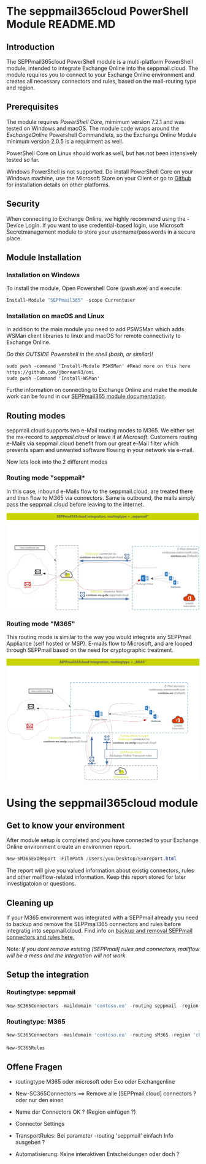 # The seppmail365cloud PowerShell Module README.MD

## Introduction

The SEPPmail365cloud PowerShell module is a multi-platform PowerShell module, intended to integrate Exchange Online into the seppmail.cloud.
The module requires you to connect to your Exchange Online environment and creates all necessary connectors and rules, based on the mail-routing type and region.

## Prerequisites

The module requires *PowerShell Core*, mimimum version 7.2.1 and was tested on Windows and macOS. The module code wraps around the *ExchangeOnline* Powershell Commandlets, so the Exchange Online Module minimum version 2.0.5 is a requirment as well.

PowerShell Core on Linux should work as well, but has not been intensively tested so far.

Windows PowerShell is not supported. Do install PowerShell Core on your Windows machine, use the Microsoft Store on your Client or go to [Github](https://github.com/powershell/powershell) for installation details on other platforms.

## Security

When connecting to Exchange Online, we highly recommend using the -Device Login. If you want to use credential-based login, use Microsoft Secretmanagement module to store your username/passwords in a secure place.

## Module Installation

### Installation on Windows

To install the module, Open Powershell Core (pwsh.exe) and execute:

```powershell
Install-Module "SEPPmail365" -scope Currentuser
```

### Installation on macOS and Linux

In addition to the main module you need to add PSWSMan which adds WSMan client libraries to linux and macOS for remote connectivity to Exchange Online.

*Do this OUTSIDE Powershell in the shell (bash, or similar)!*

```shell
sudo pwsh -command 'Install-Module PSWSMan' #Read more on this here https://github.com/jborean93/omi
sudo pwsh -Command 'Install-WSMan'
```

Furthe information on connecting to Exchange Online and make the module work can be found in our [SEPPmail365 module documentation](https://github.com/seppmail/SEPPmail365#module-installation).

## Routing modes

seppmail.cloud supports two e-Mail routing modes to M365. We either set the mx-record to *seppmail.cloud* or leave it at *Microsoft*. Customers routing e-Mails via seppmail.cloud benefit from our great e-Mail filter which prevents spam and unwanted software flowing in your network via e-mail.

Now lets look into the 2 different modes

### Routing mode "seppmail*

In this case, inbound e-Mails flow to the seppmail.cloud, are treated there and then flow to M365 via connectors. Same is outbound, the mails simply pass the seppmail.cloud before leaving to the internet.

![seppmail](./Visuals/seppmail365cloud-visuals-seppmail.png)

### Routing mode "M365"

This routing mode is similar to the way you would integrate any SEPPmail Appliance (self hosted or MSP). E-mails flow to Microsoft, and are looped through SEPPmail based on the need for cryptographic treatment.

![M365](./Visuals/seppmail365cloud-visuals-M365.png)


# Using the seppmail365cloud module

## Get to know your environment

After module setup is completed and you have connected to your Exchange Online environment create an environmen report.

```powershell
New-SM365ExOReport -FilePath /Users/you/Desktop/Exoreport.html
```

The report will give you valued information about existig connectors, rules and other mailflow-related information. Keep this report stored for later investigatoion or questions.

## Cleaning up

If your M365 environment was integrated with a SEPPmail already you need to backup and remove the SEPPmail365 connectors and rules before integratig into seppmail.cloud. Find info on [backup and removal SEPPmail connectors and rules here.](https://github.com/seppmail/SEPPmail365#cleanup-environment)

Note: *If you dont remove existing \[SEPPmail\] rules and connectors, mailflow will be a mess and the integration will not work.*

## Setup the integration


### Routingtype: seppmail

```powershell
New-SC365Connectors -maildomain 'contoso.eu' -routing seppmail -region 'ch'
```



### Routingtype: M365

```powershell
New-SC365Connectors -maildomain 'contoso.eu' -routing sM365 -region 'ch'

New-SC365Rules
```



## Offene Fragen

  - routingtype M365 oder microsoft oder Exo oder Exchangenline
  - New-SC365Connectors ==> Remove alle [SEPPmail.cloud] connectors ? oder nur den einen
- Name der Connectors OK ? (Region einfügen ?)
- Connector Settings

- TransportRules: Bei parameter -routing 'seppmail' einfach Info ausgeben ?

- Automatisierung: Keine interaktiven Entscheidungen oder doch ?


